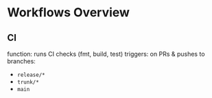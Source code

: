 # Workflows Overview

## CI

function: runs CI checks (fmt, build, test)
triggers: on PRs & pushes to branches:

- `release/*`
- `trunk/*`
- `main`
